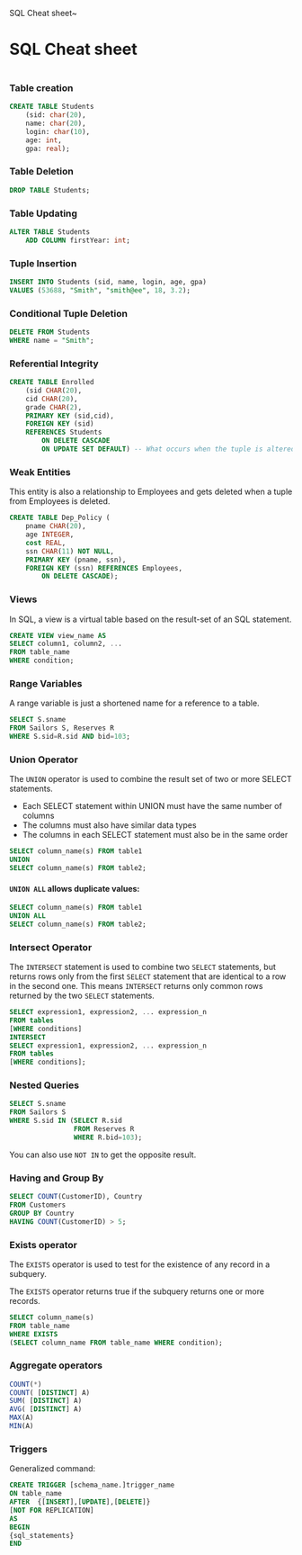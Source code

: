 SQL Cheat sheet~

# SQL Cheat sheet

```sql

```

### Table creation

```sql
CREATE TABLE Students
    (sid: char(20),
    name: char(20),
    login: char(10),
    age: int,
    gpa: real);
```

### Table Deletion

```sql
DROP TABLE Students;
```

### Table Updating

```sql
ALTER TABLE Students
    ADD COLUMN firstYear: int;
```

### Tuple Insertion 

```sql
INSERT INTO Students (sid, name, login, age, gpa)
VALUES (53688, "Smith", "smith@ee", 18, 3.2);
```

### Conditional Tuple Deletion


```sql
DELETE FROM Students
WHERE name = "Smith";
```

### Referential Integrity

```sql
CREATE TABLE Enrolled
    (sid CHAR(20),
    cid CHAR(20),
    grade CHAR(2),
    PRIMARY KEY (sid,cid),
    FOREIGN KEY (sid)
    REFERENCES Students
        ON DELETE CASCADE
        ON UPDATE SET DEFAULT) -- What occurs when the tuple is altered or deleted
```

### Weak Entities

This entity is also a relationship to Employees and gets deleted when a tuple from Employees is deleted.

```sql
CREATE TABLE Dep_Policy (
    pname CHAR(20),
    age INTEGER,
    cost REAL,
    ssn CHAR(11) NOT NULL,
    PRIMARY KEY (pname, ssn),
    FOREIGN KEY (ssn) REFERENCES Employees,
        ON DELETE CASCADE);
```

### Views

In SQL, a view is a virtual table based on the result-set of an SQL statement.

```sql
CREATE VIEW view_name AS
SELECT column1, column2, ...
FROM table_name
WHERE condition;
```

### Range Variables

A range variable is just a shortened name for a reference to a table. 

```sql
SELECT S.sname
FROM Sailors S, Reserves R
WHERE S.sid=R.sid AND bid=103;
```

### Union Operator

The `UNION` operator is used to combine the result set of two or more SELECT statements.

- Each SELECT statement within UNION must have the same number of columns
- The columns must also have similar data types
- The columns in each SELECT statement must also be in the same order

```sql
SELECT column_name(s) FROM table1
UNION
SELECT column_name(s) FROM table2;
```

#### `UNION ALL` allows duplicate values: 

```sql
SELECT column_name(s) FROM table1
UNION ALL
SELECT column_name(s) FROM table2;
```

### Intersect Operator

The `INTERSECT` statement is used to combine two `SELECT` statements, but returns rows only from the
first `SELECT` statement that are identical to a row in the second one. This means `INTERSECT` returns
only common rows returned by the two `SELECT` statements.

```sql
SELECT expression1, expression2, ... expression_n
FROM tables
[WHERE conditions]
INTERSECT
SELECT expression1, expression2, ... expression_n
FROM tables
[WHERE conditions];
```

### Nested Queries

```sql
SELECT S.sname
FROM Sailors S
WHERE S.sid IN (SELECT R.sid
                FROM Reserves R
                WHERE R.bid=103);
```
 
You can also use `NOT IN` to get the opposite result. 

### Having and Group By

```sql
SELECT COUNT(CustomerID), Country
FROM Customers
GROUP BY Country
HAVING COUNT(CustomerID) > 5;
```
### Exists operator

The `EXISTS` operator is used to test for the existence of any record in a subquery.

The `EXISTS` operator returns true if the subquery returns one or more records.

```sql
SELECT column_name(s)
FROM table_name
WHERE EXISTS
(SELECT column_name FROM table_name WHERE condition);
```

### Aggregate operators

```sql
COUNT(*)
COUNT( [DISTINCT] A)
SUM( [DISTINCT] A)
AVG( [DISTINCT] A)
MAX(A)
MIN(A)
```


### Triggers

Generalized command: 

```sql
CREATE TRIGGER [schema_name.]trigger_name
ON table_name
AFTER  {[INSERT],[UPDATE],[DELETE]}
[NOT FOR REPLICATION]
AS
BEGIN
{sql_statements}
END
```